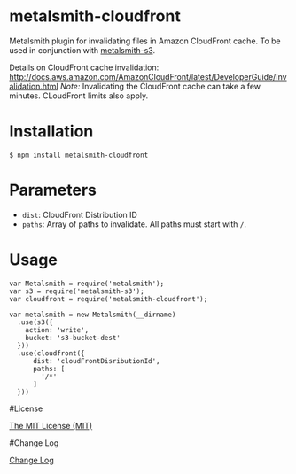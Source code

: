 # metalsmith-cloudfront
Metalsmith plugin for invalidating files in Amazon CloudFront cache.
To be used in conjunction with [metalsmith-s3](https://github.com/mwishek/metalsmith-s3).

Details on CloudFront cache invalidation: http://docs.aws.amazon.com/AmazonCloudFront/latest/DeveloperGuide/Invalidation.html
*Note:* Invalidating the CloudFront cache can take a few minutes. CLoudFront limits also apply.


# Installation
```
$ npm install metalsmith-cloudfront
```

# Parameters
* `dist`: CloudFront Distribution ID
* `paths`: Array of paths to invalidate. All paths must start with `/`.

# Usage
```node
var Metalsmith = require('metalsmith');
var s3 = require('metalsmith-s3');
var cloudfront = require('metalsmith-cloudfront');

var metalsmith = new Metalsmith(__dirname)
  .use(s3({
    action: 'write',
    bucket: 's3-bucket-dest'
  }))
  .use(cloudfront({
      dist: 'cloudFrontDisributionId',
      paths: [
        '/*'
      ]
  }))
```

#License

[The MIT License (MIT)](/LICENSE)

#Change Log

[Change Log](/CHANGELOG.md)
